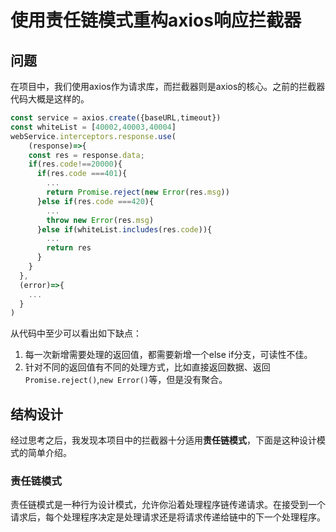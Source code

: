 # 使用责任链模式重构axios响应拦截器
## 问题

在项目中，我们使用axios作为请求库，而拦截器则是axios的核心。之前的拦截器代码大概是这样的。

```js
const service = axios.create({baseURL,timeout})
const whiteList = [40002,40003,40004]
webService.interceptors.response.use(
	(response)=>{
    const res = response.data;
   	if(res.code!==20000){
      if(res.code ===401){
        ...
        return Promise.reject(new Error(res.msg))
      }else if(res.code ===420){
        ...
        throw new Error(res.msg)
      }else if(whiteList.includes(res.code)){
        ...
        return res
      }
    }
  },
  (error)=>{
    ...
  }
)
```

从代码中至少可以看出如下缺点：

1. 每一次新增需要处理的返回值，都需要新增一个else if分支，可读性不佳。
2. 针对不同的返回值有不同的处理方式，比如直接返回数据、返回`Promise.reject()`,`new Error()`等，但是没有聚合。

## 结构设计

经过思考之后，我发现本项目中的拦截器十分适用**责任链模式**，下面是这种设计模式的简单介绍。

### 责任链模式

责任链模式是一种行为设计模式，允许你沿着处理程序链传递请求。在接受到一个请求后，每个处理程序决定是处理请求还是将请求传递给链中的下一个处理程序。



